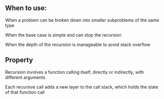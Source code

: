 ## When to use:

When a problem can be broken down into smaller subproblems of the same type

When the base case is simple and can stop the recursion

When the depth of the recursion is manageable to avoid stack overflow

## Property
Recursion involves a function calling itself, directly or indirectly, with different arguments

Each recursive call adds a new layer to the call stack, which holds the state of that function call

